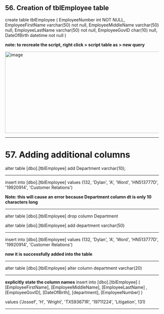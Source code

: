 ## 56. Creation of tblEmployee table
create table tblEmployee
(
EmployeeNumber int NOT NULL,
EmployeeFirstName varchar(50) not null,
EmployeeMiddleName varchar(50) null,
EmployeeLastName varchar(50) not null,
EmployeeGovID char(10) null,
DateOfBirth datetime not null
)

**note: to recreate the script, right click > script table as > new query**

<img width="851" height="268" alt="image" src="https://github.com/user-attachments/assets/99207c2f-5c7e-4e81-9de5-97734ab911a3" />

---
# 57. Adding additional columns

alter table [dbo].[tblEmployee]
add Department varchar(10);

---
insert into [dbo].[tblEmployee]
values (132, 'Dylan', 'A', 'Word', 'HN513777D', '19920914', 'Customer Relations')

**Note: this will cause an error because Department column dt is only 10 characters long**

---
alter table [dbo].[tblEmployee]
drop column Department

alter table [dbo].[tblEmployee]
add department varchar(50)

---
insert into [dbo].[tblEmployee]
values (132, 'Dylan', 'A', 'Word', 'HN513777D', '19920914', 'Customer Relations')

**now it is successfully added into the table**

---
alter table [dbo].[tblEmployee]
alter column department varchar(20)

---
**explicitly state the column names**
insert into [dbo].[tblEmployee]
(
[EmployeeFirstName], [EmployeeMiddleName], [EmployeeLastName]
, [EmployeeGovID], [DateOfBirth], [department], [EmployeeNumber]
)

values ('Jossef', 'H', 'Wright', 'TX593671R', '19711224', 'Litigation', 131)

---

